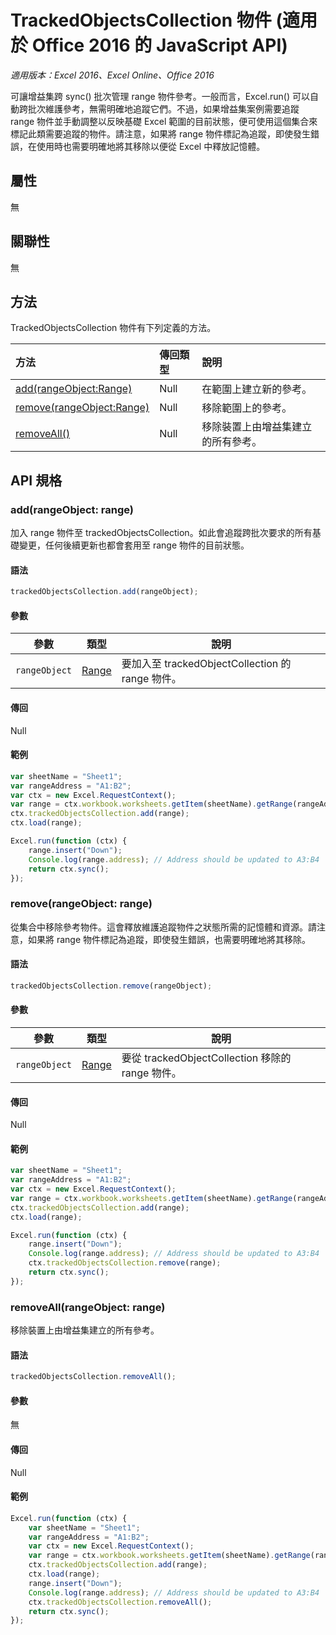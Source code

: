 # TrackedObjectsCollection 物件 (適用於 Office 2016 的 JavaScript API)

_適用版本：Excel 2016、Excel Online、Office 2016_

可讓增益集跨 sync() 批次管理 range 物件參考。一般而言，Excel.run() 可以自動跨批次維護參考，無需明確地追蹤它們。不過，如果增益集案例需要追蹤 range 物件並手動調整以反映基礎 Excel 範圍的目前狀態，便可使用這個集合來標記此類需要追蹤的物件。請注意，如果將 range 物件標記為追蹤，即使發生錯誤，在使用時也需要明確地將其移除以便從 Excel 中釋放記憶體。

## 屬性
無

## 關聯性

無

## 方法

TrackedObjectsCollection 物件有下列定義的方法。

| 方法     | 傳回類型    |說明|
|:-----------------|:--------|:----------|
|[add(rangeObject:Range)](#addrangeobject-range)| Null             |在範圍上建立新的參考。|
|[remove(rangeObject:Range)](#removerangeobject-range)| Null             |移除範圍上的參考。  |
|[removeAll()](#removeall)| Null|移除裝置上由增益集建立的所有參考。|


## API 規格 

### add(rangeObject: range)
加入 range 物件至 trackedObjectsCollection。如此會追蹤跨批次要求的所有基礎變更，任何後續更新也都會套用至 range 物件的目前狀態。 

#### 語法
```js
trackedObjectsCollection.add(rangeObject);
```

#### 參數

參數       | 類型   | 說明
--------------- | ------ | ------------
`rangeObject`  | [Range](range.md)| 要加入至 trackedObjectCollection 的 range 物件。

#### 傳回
Null

#### 範例

```js
var sheetName = "Sheet1";
var rangeAddress = "A1:B2";
var ctx = new Excel.RequestContext();
var range = ctx.workbook.worksheets.getItem(sheetName).getRange(rangeAddress);
ctx.trackedObjectsCollection.add(range);
ctx.load(range);

Excel.run(function (ctx) { 
	range.insert("Down");
	Console.log(range.address); // Address should be updated to A3:B4
	return ctx.sync(); 
});
```


### remove(rangeObject: range)

從集合中移除參考物件。這會釋放維護追蹤物件之狀態所需的記憶體和資源。請注意，如果將 range 物件標記為追蹤，即使發生錯誤，也需要明確地將其移除。

#### 語法
```js
trackedObjectsCollection.remove(rangeObject);
```

#### 參數

參數       | 類型   | 說明
--------------- | ------ | ------------
`rangeObject`  | [Range](range.md)| 要從 trackedObjectCollection 移除的 range 物件。

#### 傳回
Null

#### 範例


```js
var sheetName = "Sheet1";
var rangeAddress = "A1:B2";
var ctx = new Excel.RequestContext();
var range = ctx.workbook.worksheets.getItem(sheetName).getRange(rangeAddress);
ctx.trackedObjectsCollection.add(range);
ctx.load(range);

Excel.run(function (ctx) { 
	range.insert("Down");
	Console.log(range.address); // Address should be updated to A3:B4
	ctx.trackedObjectsCollection.remove(range); 
	return ctx.sync(); 
});
```

### removeAll(rangeObject: range)

移除裝置上由增益集建立的所有參考。

#### 語法
```js
trackedObjectsCollection.removeAll();
```

#### 參數

無

#### 傳回
Null

#### 範例

```js
Excel.run(function (ctx) { 
	var sheetName = "Sheet1";
	var rangeAddress = "A1:B2";
	var ctx = new Excel.RequestContext();
	var range = ctx.workbook.worksheets.getItem(sheetName).getRange(rangeAddress);
	ctx.trackedObjectsCollection.add(range);
	ctx.load(range);
	range.insert("Down");
	Console.log(range.address); // Address should be updated to A3:B4
	ctx.trackedObjectsCollection.removeAll(); 
	return ctx.sync(); 
});
```

